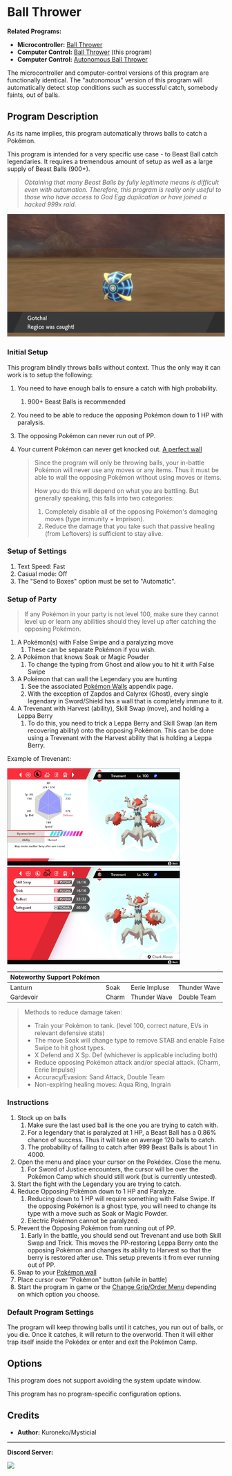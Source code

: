 # Ball Thrower

**Related Programs:**
- **Microcontroller:** [Ball Thrower](https://github.com/PokemonAutomation/Microcontroller/blob/master/Wiki/Programs/PokemonSwSh/BallThrower.md)
- **Computer Control:** [Ball Thrower](https://github.com/PokemonAutomation/ComputerControl/blob/master/Wiki/Programs/PokemonSwSh/BallThrower.md) (this program)
- **Computer Control:** [Autonomous Ball Thrower](https://github.com/PokemonAutomation/ComputerControl/blob/master/Wiki/Programs/PokemonSwSh/AutonomousBallThrower.md)

The microcontroller and computer-control versions of this program are functionally identical.
The "autonomous" version of this program will automatically detect stop conditions such as successful catch, somebody faints, out of balls.

## Program Description

As its name implies, this program automatically throws balls to catch a Pokémon.

This program is intended for a very specific use case - to Beast Ball catch legendaries. It requires a tremendous amount of setup as well as a large supply of Beast Balls (900+).

> *Obtaining that many Beast Balls by fully legitimate means is difficult even with automation. Therefore, this program is really only useful to those who have access to God Egg duplication or have joined a hacked 999x raid.*

<img src="images/BallThrower-0.png">

### Initial Setup

This program blindly throws balls without context. Thus the only way it can work is to setup the following:

1. You need to have enough balls to ensure a catch with high probability.
   1. 900+ Beast Balls is recommended
2. You need to be able to reduce the opposing Pokémon down to 1 HP with paralysis.
3. The opposing Pokémon can never run out of PP. 
4. Your current Pokémon can never get knocked out. [A perfect wall](https://github.com/PokemonAutomation/Microcontroller/blob/master/Wiki/Programs/PokemonSwSh/PokemonWalls.md)

   > Since the program will only be throwing balls, your in-battle Pokémon will never use any moves or any items. Thus it must be able to wall the opposing Pokémon without using moves or items.
   > 
   > How you do this will depend on what you are battling. But generally speaking, this falls into two categories:
   > 1. Completely disable all of the opposing Pokémon's damaging moves (type immunity + Imprison).
   > 2. Reduce the damage that you take such that passive healing (from Leftovers) is sufficient to stay alive.


### Setup of Settings

1. Text Speed: Fast
2. Casual mode: Off
3. The "Send to Boxes" option must be set to "Automatic".

### Setup of Party

   > If any Pokémon in your party is not level 100, make sure they cannot level up or learn any abilities should they level up after catching the opposing Pokémon.

1. A Pokémon(s) with False Swipe and a paralyzing move
   1. These can be separate Pokémon if you wish.
2. A Pokémon that knows Soak or Magic Powder
   1. To change the typing from Ghost and allow you to hit it with False Swipe
3. A Pokémon that can wall the Legendary you are hunting
   1. See the associated [Pokémon Walls](https://github.com/PokemonAutomation/Microcontroller/blob/master/Wiki/Programs/PokemonSwSh/PokemonWalls.md) appendix page.
   2. With the exception of Zapdos and Calyrex (Ghost), every single legendary in Sword/Shield has a wall that is completely immune to it.
4. A Trevenant with Harvest (ability), Skill Swap (move), and holding a Leppa Berry
   1. To do this, you need to trick a Leppa Berry and Skill Swap (an item recovering ability) onto the opposing Pokémon. This can be done using a Trevenant with the Harvest ability that is holding a Leppa Berry.

Example of Trevenant:

<img src="images/BallThrower-1.png" width="400"> <img src="images/BallThrower-2.png" width="400">

| Noteworthy Support Pokémon |   |   |   |
| --- | --- | --- | --- |
| Lanturn | Soak | Eerie Impluse | Thunder Wave |
| Gardevoir | Charm | Thunder Wave | Double Team|

   > Methods to reduce damage taken:
   > - Train your Pokémon to tank. (level 100, correct nature, EVs in relevant defensive stats)
   > - The move Soak will change type to remove STAB and enable False Swipe to hit ghost types.
   > - X Defend and X Sp. Def (whichever is applicable including both)
   > - Reduce opposing Pokémon attack and/or special attack. (Charm, Eerie Impulse)
   > - Accuracy/Evasion: Sand Attack, Double Team
   > - Non-expiring healing moves: Aqua Ring, Ingrain

### Instructions

1. Stock up on balls
   1. Make sure the last used ball is the one you are trying to catch with.
   2. For a legendary that is paralyzed at 1 HP, a Beast Ball has a 0.86% chance of success. Thus it will take on average 120 balls to catch.
   3. The probability of failing to catch after 999 Beast Balls is about 1 in 4000.
2. Open the menu and place your cursor on the Pokédex. Close the menu.
   1. For Sword of Justice encounters, the cursor will be over the Pokémon Camp which should still work (but is currently untested).
3. Start the fight with the Legendary you are trying to catch.
4. Reduce Opposing Pokémon down to 1 HP and Paralyze.
   1. Reducing down to 1 HP will require something with False Swipe. If the opposing Pokémon is a ghost type, you will need to change its type with a move such as Soak or Magic Powder.
   2. Electric Pokémon cannot be paralyzed.
5. Prevent the Opposing Pokémon from running out of PP.
   1. Early in the battle, you should send out Trevenant and use both Skill Swap and Trick. This moves the PP-restoring Leppa Berry onto the opposing Pokémon and changes its ability to Harvest so that the berry is restored after use. This setup prevents it from ever running out of PP.
6. Swap to your [Pokémon wall](https://github.com/PokemonAutomation/Microcontroller/blob/master/Wiki/Programs/PokemonSwSh/PokemonWalls.md)
7. Place cursor over "Pokémon" button (while in battle)
8. Start the program in game or the [Change Grip/Order Menu](https://github.com/PokemonAutomation/Microcontroller/blob/master/Wiki/Programs/NintendoSwitch/ChangeGripOrderMenu.md) depending on which option you choose.

### Default Program Settings

The program will keep throwing balls until it catches, you run out of balls, or you die. Once it catches, it will return to the overworld. Then it will either trap itself inside the Pokédex or enter and exit the Pokémon Camp.


## Options

This program does not support avoiding the system update window.

This program has no program-specific configuration options.


## Credits

- **Author:** Kuroneko/Mysticial


<hr>

**Discord Server:** 

[<img src="https://canary.discordapp.com/api/guilds/695809740428673034/widget.png?style=banner2">](https://discord.gg/cQ4gWxN)


